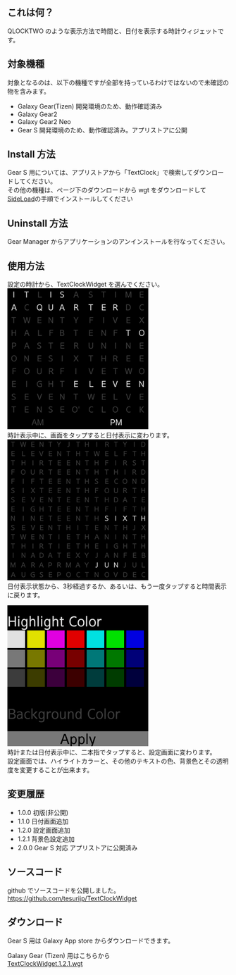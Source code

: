 ## これは何？
QLOCKTWO のような表示方法で時間と、日付を表示する時計ウィジェットです。

## 対象機種
対象となるのは、以下の機種ですが全部を持っているわけではないので未確認の物を含みます。  

 - Galaxy Gear(Tizen)  開発環境のため、動作確認済み
 - Galaxy Gear2
 - Galaxy Gear2 Neo
 - Gear S  開発環境のため、動作確認済み。アプリストアに公開
 
## Install 方法
Gear S 用については、アプリストアから「TextClock」で検索してダウンロードしてください。  
その他の機種は、ページ下のダウンロードから wgt をダウンロードして[SideLoad](Tizen-SideLoad)の手順でインストールしてください

## Uninstall 方法
Gear Manager からアプリケーションのアンインストールを行なってください。

## 使用方法
設定の時計から、TextClockWidget を選んでください。  
![screenshot1](/images/TextClockWidget/screenshot1.png)  
時計表示中に、画面をタップすると日付表示に変わります。  
![screenshot2](/images/TextClockWidget/screenshot2.png)  
日付表示状態から、3秒経過するか、あるいは、もう一度タップすると時間表示に戻ります。  

![screenshot3](/images/TextClockWidget/screenshot3.png)  
時計または日付表示中に、二本指でタップすると、設定画面に変わります。  
設定画面では、ハイライトカラーと、その他のテキストの色、背景色とその透明度を変更することが出来ます。

## 変更履歴
 - 1.0.0 初版(非公開)
 - 1.1.0 日付画面追加
 - 1.2.0 設定画面追加
 - 1.2.1 背景色設定追加
 - 2.0.0 Gear S 対応 アプリストアに公開済み

## ソースコード
github でソースコードを公開しました。  
https://github.com/tesurijp/TextClockWidget

## ダウンロード
Gear S 用は Galaxy App store からダウンロードできます。  

Galaxy Gear (Tizen) 用はこちらから  
[TextClockWidget.1.2.1.wgt](/image/TextClockWidget/TextClockWidget.1.2.1.wgt)
